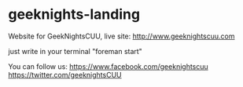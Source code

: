 # geeknights-landing
Website for GeekNightsCUU, live site: http://www.geeknightscuu.com

just write in your terminal 
"foreman start"


You can follow us: 
https://www.facebook.com/geeknightscuu
https://twitter.com/geeknightsCUU
